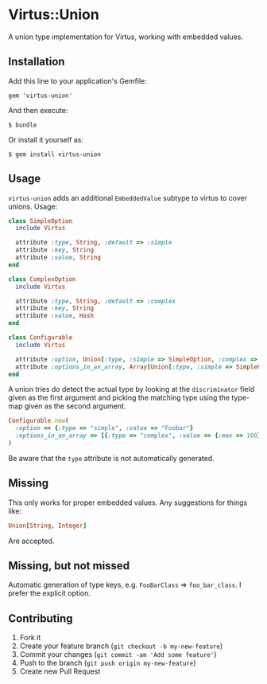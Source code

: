 # Virtus::Union

A union type implementation for Virtus, working with embedded values.

## Installation

Add this line to your application's Gemfile:

    gem 'virtus-union'

And then execute:

    $ bundle

Or install it yourself as:

    $ gem install virtus-union

## Usage

`virtus-union` adds an additional `EmbeddedValue` subtype to virtus to cover unions. Usage:

```ruby
class SimpleOption
  include Virtus

  attribute :type, String, :default => :simple
  attribute :key, String
  attribute :value, String
end

class ComplexOption
  include Virtus

  attribute :type, String, :default => :complex
  attribute :key, String
  attribute :value, Hash
end

class Configurable
  include Virtus

  attribute :option, Union[:type, :simple => SimpleOption, :complex => ComplexOption]
  attribute :options_in_an_array, Array[Union[:type, :simple => SimpleOption, :complex => ComplexOption]]
end
```

A union tries do detect the actual type by looking at the `discriminator` field given as the first argument and picking the matching type using the type-map given as the second argument.

```ruby
Configurable.new(
  :option => {:type => "simple", :value => "Foobar"}
  :options_in_an_array => [{:type => "complex", :value => {:max => 100}}]
)
```

Be aware that the `type` attribute is not automatically generated.

## Missing

This only works for proper embedded values. Any suggestions for things like:

```ruby
Union[String, Integer]
```

Are accepted.

## Missing, but not missed

Automatic generation of type keys, e.g. `FooBarClass` => `foo_bar_class`. I prefer the explicit option.

## Contributing

1. Fork it
2. Create your feature branch (`git checkout -b my-new-feature`)
3. Commit your changes (`git commit -am 'Add some feature'`)
4. Push to the branch (`git push origin my-new-feature`)
5. Create new Pull Request
